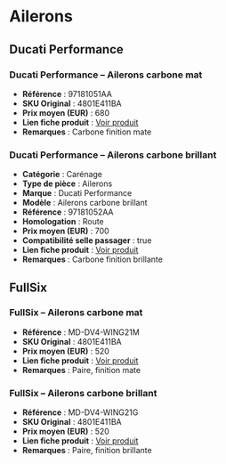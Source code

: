 # Ailerons
## Ducati Performance
### Ducati Performance – Ailerons carbone mat
- **Référence** : 97181051AA
- **SKU Original** : 4801E411BA
- **Prix moyen (EUR)** : 680
- **Lien fiche produit** : [Voir produit](https://shop.ducati.com/fr/fr/accessoires/ailerons-carbone-97181051aa.html)
- **Remarques** : Carbone finition mate

### Ducati Performance – Ailerons carbone brillant
- **Catégorie** : Carénage
- **Type de pièce** : Ailerons
- **Marque** : Ducati Performance
- **Modèle** : Ailerons carbone brillant
- **Référence** : 97181052AA
- **Homologation** : Route
- **Prix moyen (EUR)** : 700
- **Compatibilité selle passager** : true
- **Lien fiche produit** : [Voir produit](https://shop.ducati.com/fr/fr/accessoires/ailerons-carbone-97181052aa.html)
- **Remarques** : Carbone finition brillante
  
## FullSix
### FullSix – Ailerons carbone mat
- **Référence** : MD-DV4-WING21M
- **SKU Original** : 4801E411BA
- **Prix moyen (EUR)** : 520
- **Lien fiche produit** : [Voir produit](https://www.fullsixcarbon.com/product/winglets-ducati-panigale-v4-v4s-v4r-carbon-matte/)
- **Remarques** : Paire, finition mate

### FullSix – Ailerons carbone brillant
- **Référence** : MD-DV4-WING21G
- **SKU Original** : 4801E411BA
- **Prix moyen (EUR)** : 520
- **Lien fiche produit** : [Voir produit](https://www.fullsixcarbon.com/product/winglets-ducati-panigale-v4-v4s-v4r-carbon-gloss/)
- **Remarques** : Paire, finition brillante

